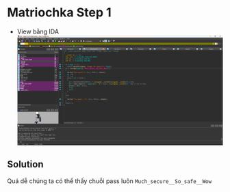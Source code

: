 # Matriochka Step 1
- View bằng IDA
![alt text](image-1.png)
## Solution
Quá dễ chúng ta có thể thấy chuỗi pass luôn
```Much_secure__So_safe__Wow```
